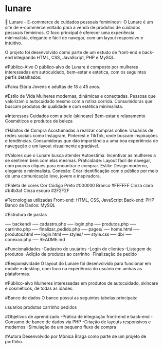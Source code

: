 # lunare
 
🌙 Lunare - E-commerce de cuidados pessoais femininos✨
O Lunare é um site de e-commerce voltado para a venda de produtos de cuidados pessoais femininos. O foco principal é oferecer uma experiência minimalista, elegante e fácil de navegar, com um layout responsivo e intuitivo.

O projeto foi desenvolvido como parte de um estudo de front-end e back-end integrando HTML, CSS, JavaScript, PHP e MySQL.

#Público-Alvo
O público-alvo do Lunare é composto por mulheres interessadas em autocuidado, bem-estar e estética, com os seguintes perfis detalhados:

#Faixa Etária
Jovens e adultas de 18 a 45 anos.

#Estilo de Vida
Mulheres modernas, dinâmicas e conectadas.
Pessoas que valorizam o autocuidado mesmo com a rotina corrida.
Consumidoras que buscam produtos de qualidade e com estética minimalista.

#Interesses
Cuidados com a pele (skincare)
Bem-estar e relaxamento
Cosméticos e produtos de beleza

#Hábitos de Compra
Acostumadas a realizar compras online.
Usuárias de redes sociais como Instagram, Pinterest e TikTok, onde buscam inspirações e tendências.
Consumidoras que dão importância a uma boa experiência de navegação e um layout visualmente agradável.

#Valores que o Lunare busca atender
Autoestima: Incentivar as mulheres a se sentirem bem com elas mesmas.
Praticidade: Layout fácil de navegar, com poucos cliques para encontrar e comprar.
Estilo: Design moderno, elegante e minimalista.
Conexão: Criar identificação com o público por meio de uma comunicação leve, jovem e inspiradora.


#Paleta de cores
Cor         	         Código
Preto                 #000000
Branco	               #FFFFFF
Cinza claro	          #b4b3af
Cinza escuro	         #2F2F2F


#Tecnologias utilizadas
Front-end: HTML, CSS, JavaScript
Back-end: PHP
Banco de Dados: MySQL

#Estrutura de pastas

── backend/
  ── cadastro.php
  ── login.php
  ── produtos.php
  ── carrinho.php
  ── finalizar_pedido.php
── pages/
  ── home.html
  ── produtos.html
  ── login.html
── styles/
  ── style.css
── db/
  ── conexao.php
 ── README.md
 
#Funcionalidades
-Cadastro de usuários
-Login de clientes
-Listagem de produtos
-Adição de produtos ao carrinho
-Finalização de pedido

#Responsividade
O layout do Lunare foi desenvolvido para funcionar em mobile e desktop, com foco na experiência do usuário em ambas as plataformas.

#Público-alvo
Mulheres interessadas em produtos de autocuidado, skincare e cosméticos, de todas as idades.


#Banco de dados
O banco possui as seguintes tabelas principais:

usuarios
produtos
carrinho
pedidos

#Objetivos de aprendizado
-Prática de integração front-end e back-end
-Consumo de banco de dados via PHP
-Criação de layouts responsivos e modernos
-Simulação de um pequeno fluxo de compra

#Autora
Desenvolvido por Mônica Braga como parte de um projeto de portfólio.
